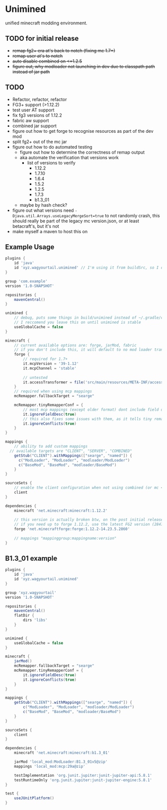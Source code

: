 # Unimined

unified minecraft modding environment.

## TODO for initial release
* ~~remap fg2+ era at's back to notch (fixing mc 1.7+)~~
* ~~remap user at's to notch~~
* ~~auto disable combined on <=1.2.5~~
* ~~figure out, why modloader not launching in dev due to classpath path instead of jar path~~

## TODO
* Refactor, refactor, refactor
* FG3+ support (>1.12.2)
* test user AT support
* fix fg3 versions of 1.12.2
* fabric aw support
* combined jar support
* figure out how to get forge to recognise resources as part of the dev mod
* split fg2+ out of the mc jar
* figure out how to do automated testing
  * figure out how to determine the correctness of remap output
  * aka automate the verification that versions work
    * list of versions to verify
      * 1.12.2
      * 1.7.10
      * 1.6.4
      * 1.5.2
      * 1.2.5
      * 1.7.3
      * b1.3_01
  * maybe by hash check?
* figure out what versions need `-Djava.util.Arrays.useLegacyMergeSort=true` to not randomly crash, this should really be part of the legacy mc version.json, or at least betacraft's, but it's not
* make myself a maven to host this on

## Example Usage
```groovy
plugins {
    id 'java'
    id 'xyz.wagyourtail.unimined' // I'm using it from buildSrc, so I don't need a version, you probably do
}

group 'com.example'
version '1.0-SNAPSHOT'

repositories {
    mavenCentral()
}

unimined {
    // debug, puts some things in build/unimined instead of ~/.gradle/caches/unimined
    // I reccomend you leave this on until unimined is stable
    useGlobalCache = false
}

minecraft {
    // current available options are: forge, jarMod, fabric
    // if you don't include this, it will default to no mod loader transforms
    forge {
        // required for 1.7+
        it.mcpVersion = '39-1.12'
        it.mcpChannel = 'stable'
        
        // untested
        it.accessTransformer = file('src/main/resources/META-INF/accesstransformer.cfg')
    }
    // required when using mcp mappings
    mcRemapper.fallbackTarget = "searge"

    mcRemapper.tinyRemapperConf = {
        // most mcp mappings (except older format) dont include field desc
        it.ignoreFieldDesc(true)
        // this also fixes some issues with them, as it tells tiny remapper to try harder to resolve conflicts
        it.ignoreConflicts(true)
    }
}

mappings {
    // ability to add custom mappings
  // available targets are "CLIENT", "SERVER", "COMBINED"
    getStub("CLIENT").withMappings(["searge", "named"]) {
      c("ModLoader", "ModLoader", "modloader/ModLoader")
      c("BaseMod", "BaseMod", "modloader/BaseMod")
    }
}

sourceSets {
    // enable the client configuration when not using combined (or mc <= 1.2.5)
    client
}

dependencies {
    minecraft 'net.minecraft:minecraft:1.12.2'
    
    // this version is actually broken btw, on the post initial release roadmap to fix
    // if you need up to forge 1.12.2, use the latest FG2 version (2847 iirc)
    forge 'net.minecraftforge:forge:1.12.2-14.23.5.2860'
    
    // mappings "mappinggroup:mappingname:version"
}
```

## B1.3_01 example
```groovy
plugins {
    id 'java'
    id 'xyz.wagyourtail.unimined'
}

group 'xyz.wagyourtail'
version '1.0-SNAPSHOT'

repositories {
    mavenCentral()
    flatDir {
        dirs 'libs'
    }
}

unimined {
    useGlobalCache = false
}

minecraft {
    jarMod()
    mcRemapper.fallbackTarget = "searge"
    mcRemapper.tinyRemapperConf = {
        it.ignoreFieldDesc(true)
        it.ignoreConflicts(true)
    }
}

mappings {
    getStub("CLIENT").withMappings(["searge", "named"]) {
        c("ModLoader", "ModLoader", "modloader/ModLoader")
        c("BaseMod", "BaseMod", "modloader/BaseMod")
    }
}

sourceSets {
    client
}

dependencies {
    minecraft 'net.minecraft:minecraft:b1.3_01'

    jarMod 'local_mod:ModLoader:B1.3_01v5@zip'
    mappings 'local_mod:mcp:29a@zip'

    testImplementation 'org.junit.jupiter:junit-jupiter-api:5.8.1'
    testRuntimeOnly 'org.junit.jupiter:junit-jupiter-engine:5.8.1'
}

test {
    useJUnitPlatform()
}
```